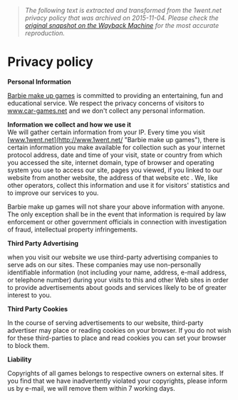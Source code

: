 > *The following text is extracted and transformed from the 1went.net privacy policy that was archived on 2015-11-04. Please check the [original snapshot on the Wayback Machine](https://web.archive.org/web/20151104010551id_/http%3A//www.1went.net/support/declare.asp) for the most accurate reproduction.*

# Privacy policy

**Personal Information**

[Barbie make up games](http://www.1went.net/ "Barbie make up games") is committed to providing an entertaining, fun and educational service. We respect the privacy concerns of visitors to www.car-games.net and we don't collect any personal information.

**Information we collect and how we use it**  
We will gather certain information from your IP. Every time you visit [www.1went.net](http://www.1went.net/ "Barbie make up games"), there is certain information you make available for collection such as your internet protocol address, date and time of your visit, state or country from which you accessed the site, internet domain, type of browser and operating system you use to access our site, pages you viewed, if you linked to our website from another website, the address of that website etc . We, like other operators, collect this information and use it for visitors' statistics and to improve our services to you.

Barbie make up games will not share your above information with anyone. The only exception shall be in the event that information is required by law enforcement or other government officials in connection with investigation of fraud, intellectual property infringements.

**Third Party Advertising**

when you visit our website we use third-party advertising companies to serve ads on our sites. These companies may use non-personally identifiable information (not including your name, address, e-mail address, or telephone number) during your visits to this and other Web sites in order to provide advertisements about goods and services likely to be of greater interest to you.

**Third Party Cookies**

In the course of serving advertisements to our website, third-party advertiser may place or reading cookies on your browser. If you do not wish for these third-parties to place and read cookies you can set your browser to block them.

**Liability**

Copyrights of all games belongs to respective owners on external sites. If you find that we have inadvertently violated your copyrights, please inform us by e-mail, we will remove them within 7 working days. 
